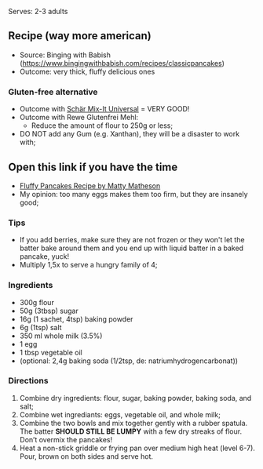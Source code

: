 Serves: 2-3 adults

## Recipe (way more american)

* Source: Binging with Babish (https://www.bingingwithbabish.com/recipes/classicpancakes)
* Outcome: very thick, fluffy delicious ones

### Gluten-free alternative

* Outcome with [Schär Mix-It Universal](https://www.schaer.com/en-int/p/mix-it-universal) = VERY GOOD!
* Outcome with Rewe Glutenfrei Mehl:
  * Reduce the amount of flour to 250g or less;
* DO NOT add any Gum (e.g. Xanthan), they will be a disaster to work with;

## Open this link if you have the time

* [Fluffy Pancakes Recipe by Matty Matheson](https://www.vice.com/en_us/article/kbke93/fluffy-pancakes)
* My opinion: too many eggs makes them too firm, but they are insanely good;

### Tips

* If you add berries, make sure they are not frozen or they won't let the batter bake around them and you end up with liquid batter in a baked pancake, yuck!
* Multiply 1,5x to serve a hungry family of 4;

### Ingredients

* 300g flour
* 50g (3tbsp) sugar
* 16g (1 sachet, 4tsp) baking powder
* 6g (1tsp) salt
* 350 ml whole milk (3.5%)
* 1 egg
* 1 tbsp vegetable oil
* (optional: 2,4g baking soda (1/2tsp, de: natriumhydrogencarbonat))

### Directions

1. Combine dry ingredients: flour, sugar, baking powder, baking soda, and salt;
2. Combine wet ingrediants: eggs, vegetable oil, and whole milk;
3. Combine the two bowls and mix together gently with a rubber spatula. The batter **SHOULD STILL BE LUMPY** with a few dry streaks of flour. Don’t overmix the pancakes!
4. Heat a non-stick griddle or frying pan over medium high heat (level 6-7). Pour, brown on both sides and serve hot.
